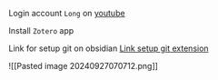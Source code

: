 Login account `Long` on [youtube](https://youtube.com) 

Install `Zotero` app

Link for setup git on obsidian [Link setup git extension](https://www.youtube.com/watch?v=5YZz38U20ws) 

![[Pasted image 20240927070712.png]]